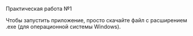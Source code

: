 Практическая работа №1

Чтобы запустить приложение, просто скачайте файл с расширением .exe (для операционной системы Windows).
